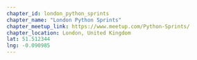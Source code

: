 ```yaml
---
chapter_id: london_python_sprints
chapter_name: "London Python Sprints"
chapter_meetup_link: https://www.meetup.com/Python-Sprints/
chapter_location: London, United Kingdom
lat: 51.512344
lng: -0.090985
---
```

